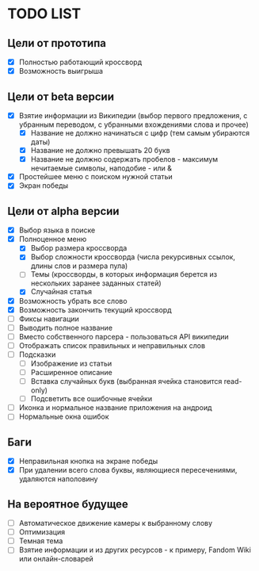 # TODO LIST
## Цели от прототипа
 - [x] Полностью работающий кроссворд
 - [x] Возможность выигрыша

## Цели от beta версии
 - [x] Взятие информации из Википедии (выбор первого предложения, с убранным переводом, с убранными вхождениями слова и прочее)
   - [x] Название не должно начинаться с цифр (тем самым убираются даты)
   - [x] Название не должно превышать 20 букв
   - [x] Название не должно содержать пробелов - максимум нечитаемые символы, наподобие - или &
 - [x] Простейшее меню с поиском нужной статьи
 - [x] Экран победы

## Цели от alpha версии
 - [x] Выбор языка в поиске
 - [x] Полноценное меню
    - [x] Выбор размера кроссворда
    - [x] Выбор сложности кроссворда (числа рекурсивных ссылок, длины слов и размера пула)
    - [ ] Темы (кроссворды, в которых информация берется из нескольких заранее заданных статей)
    - [x] Случайная статья
 - [x] Возможность убрать все слово
 - [x] Возможность закончить текущий кроссворд
 - [ ] Фиксы навигации
 - [ ] Выводить полное название
 - [ ] Вместо собственного парсера - пользоваться API википедии
 - [ ] Отображать список правильных и неправильных слов
 - [ ] Подсказки
   - [ ] Изображение из статьи
   - [ ] Расширенное описание
   - [ ] Вставка случайных букв (выбранная ячейка становится read-only) 
   - [ ] Подсветить все ошибочные ячейки
 - [ ] Иконка и нормальное название приложения на андроид
 - [ ] Нормальные окна ошибок

## Баги
 - [x] Неправильная кнопка на экране победы
 - [x] При удалении всего слова буквы, являющиеся пересечениями, удаляются наполовину

## На вероятное будущее
 - [ ] Автоматическое движение камеры к выбранному слову
 - [ ] Оптимизация
 - [ ] Темная тема
 - [ ] Взятие информации и из других ресурсов - к примеру, Fandom Wiki или онлайн-словарей